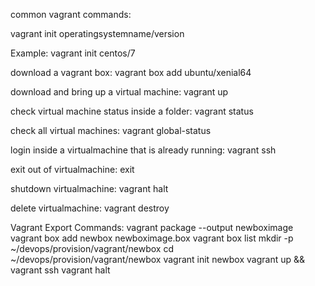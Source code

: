 common vagrant commands:

vagrant init operatingsystemname/version

Example: vagrant init centos/7

download a vagrant box: vagrant box add ubuntu/xenial64

download and bring up a virtual machine: vagrant up

check virtual machine status inside a folder: vagrant status

check all virtual machines: vagrant global-status

login inside a virtualmachine that is already running: vagrant ssh

exit out of virtualmachine: exit

shutdown virtualmachine: vagrant halt

delete virtualmachine: vagrant destroy


Vagrant Export Commands:
vagrant package --output newboximage
vagrant box add newbox newboximage.box
vagrant box list
mkdir -p ~/devops/provision/vagrant/newbox
cd ~/devops/provision/vagrant/newbox
vagrant init newbox
vagrant up && vagrant ssh
vagrant halt

